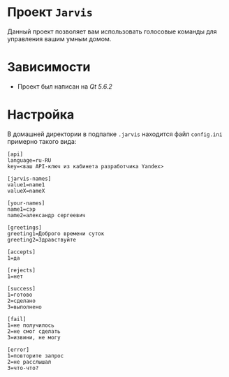 # Проект `Jarvis`

Данный проект позволяет вам использовать голосовые команды для управления вашим умным домом.

# Зависимости

* Проект был написан на *Qt 5.6.2*

# Настройка

В домашней директории в подпапке `.jarvis` находится файл `config.ini` примерно такого вида:

	[api]
	language=ru-RU
	key=<ваш API-ключ из кабинета разработчика Yandex>

	[jarvis-names]
	value1=name1
	valueX=nameX

	[your-names]
	name1=сэр
	name2=александр сергеевич

	[greetings]
	greeting1=Доброго времени суток
	greeting2=Здравствуйте

	[accepts]
	1=да

	[rejects]
	1=нет

	[success]
	1=готово
	2=сделано
	3=выполнено

	[fail]
	1=не получилось
	2=не смог сделать
	3=извини, не могу

	[error]
	1=повторите запрос
	2=не расслышал
	3=что-что?
